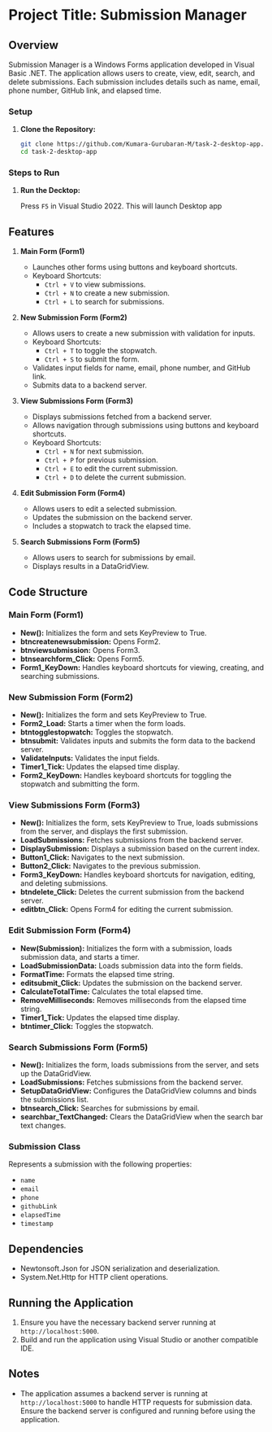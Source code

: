 # Project Title: Submission Manager

## Overview

Submission Manager is a Windows Forms application developed in Visual Basic .NET. The application allows users to create, view, edit, search, and delete submissions. Each submission includes details such as name, email, phone number, GitHub link, and elapsed time.

### Setup

1. **Clone the Repository:**

    ```bash
    git clone https://github.com/Kumara-Gurubaran-M/task-2-desktop-app.git
    cd task-2-desktop-app
    ```

### Steps to Run


1. **Run the Decktop:**

    Press `F5` in Visual Studio 2022. This will launch Desktop app 
   
## Features

1. **Main Form (Form1)**
   - Launches other forms using buttons and keyboard shortcuts.
   - Keyboard Shortcuts:
     - `Ctrl + V` to view submissions.
     - `Ctrl + N` to create a new submission.
     - `Ctrl + L` to search for submissions.

2. **New Submission Form (Form2)**
   - Allows users to create a new submission with validation for inputs.
   - Keyboard Shortcuts:
     - `Ctrl + T` to toggle the stopwatch.
     - `Ctrl + S` to submit the form.
   - Validates input fields for name, email, phone number, and GitHub link.
   - Submits data to a backend server.

3. **View Submissions Form (Form3)**
   - Displays submissions fetched from a backend server.
   - Allows navigation through submissions using buttons and keyboard shortcuts.
   - Keyboard Shortcuts:
     - `Ctrl + N` for next submission.
     - `Ctrl + P` for previous submission.
     - `Ctrl + E` to edit the current submission.
     - `Ctrl + D` to delete the current submission.

4. **Edit Submission Form (Form4)**
   - Allows users to edit a selected submission.
   - Updates the submission on the backend server.
   - Includes a stopwatch to track the elapsed time.

5. **Search Submissions Form (Form5)**
   - Allows users to search for submissions by email.
   - Displays results in a DataGridView.

## Code Structure

### Main Form (Form1)

- **New():** Initializes the form and sets KeyPreview to True.
- **btncreatenewsubmission:** Opens Form2.
- **btnviewsubmission:** Opens Form3.
- **btnsearchform_Click:** Opens Form5.
- **Form1_KeyDown:** Handles keyboard shortcuts for viewing, creating, and searching submissions.

### New Submission Form (Form2)

- **New():** Initializes the form and sets KeyPreview to True.
- **Form2_Load:** Starts a timer when the form loads.
- **btntogglestopwatch:** Toggles the stopwatch.
- **btnsubmit:** Validates inputs and submits the form data to the backend server.
- **ValidateInputs:** Validates the input fields.
- **Timer1_Tick:** Updates the elapsed time display.
- **Form2_KeyDown:** Handles keyboard shortcuts for toggling the stopwatch and submitting the form.

### View Submissions Form (Form3)

- **New():** Initializes the form, sets KeyPreview to True, loads submissions from the server, and displays the first submission.
- **LoadSubmissions:** Fetches submissions from the backend server.
- **DisplaySubmission:** Displays a submission based on the current index.
- **Button1_Click:** Navigates to the next submission.
- **Button2_Click:** Navigates to the previous submission.
- **Form3_KeyDown:** Handles keyboard shortcuts for navigation, editing, and deleting submissions.
- **btndelete_Click:** Deletes the current submission from the backend server.
- **editbtn_Click:** Opens Form4 for editing the current submission.

### Edit Submission Form (Form4)

- **New(Submission):** Initializes the form with a submission, loads submission data, and starts a timer.
- **LoadSubmissionData:** Loads submission data into the form fields.
- **FormatTime:** Formats the elapsed time string.
- **editsubmit_Click:** Updates the submission on the backend server.
- **CalculateTotalTime:** Calculates the total elapsed time.
- **RemoveMilliseconds:** Removes milliseconds from the elapsed time string.
- **Timer1_Tick:** Updates the elapsed time display.
- **btntimer_Click:** Toggles the stopwatch.

### Search Submissions Form (Form5)

- **New():** Initializes the form, loads submissions from the server, and sets up the DataGridView.
- **LoadSubmissions:** Fetches submissions from the backend server.
- **SetupDataGridView:** Configures the DataGridView columns and binds the submissions list.
- **btnsearch_Click:** Searches for submissions by email.
- **searchbar_TextChanged:** Clears the DataGridView when the search bar text changes.

### Submission Class

Represents a submission with the following properties:
- `name`
- `email`
- `phone`
- `githubLink`
- `elapsedTime`
- `timestamp`

## Dependencies

- Newtonsoft.Json for JSON serialization and deserialization.
- System.Net.Http for HTTP client operations.

## Running the Application

1. Ensure you have the necessary backend server running at `http://localhost:5000`.
2. Build and run the application using Visual Studio or another compatible IDE.

## Notes

- The application assumes a backend server is running at `http://localhost:5000` to handle HTTP requests for submission data. Ensure the backend server is configured and running before using the application.
